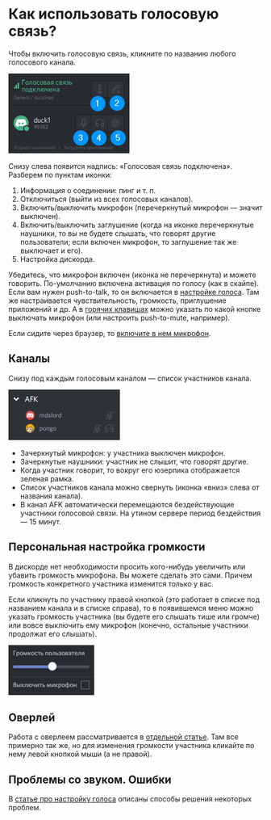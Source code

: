 # Как использовать голосовую связь?

Чтобы включить голосовую связь, кликните по названию любого голосового канала.

![](/img/voice-1.png)

Снизу слева появится надпись: «Голосовая связь подключена». Разберем по пунктам иконки:

1. Информация о соединении: пинг и т. п.
2. Отключиться (выйти из всех голосовых каналов).
3. Включить/выключить микрофон (перечеркнутый микрофон — значит выключен).
4. Включить/выключить заглушение (когда на иконке перечеркнутые наушники, то вы не будете слышать, что говорят другие пользователи; если включен микрофон, то заглушение так же выключает и его).
5. Настройка дискорда.

Убедитесь, что микрофон включен (иконка не перечеркнута) и можете говорить. По-умолчанию включена активация по голосу (как в скайпе). Если вам нужен push-to-talk, то он включается в [настройке голоса](/main/settings.md#голос). Там же настраивается чувствительность, громкость, приглушение приложений и др. А в [горячих клавишах](/main/settings.md#горячие-клавиши) можно указать по какой кнопке выключать микрофон (или настроить push-to-mute, например).

Если сидите через браузер, то [включите в нем микрофон](/dop/browser.md#включить-доступ-к-микрофону).

## Каналы

Снизу под каждым голосовым каналом — список участников канала.

![](/img/voice-2.png)

* Зачеркнутый микрофон: у участника выключен микрофон.
* Зачеркнутые наушники: участник не слышит, что говорят другие.
* Когда участник говорит, то вокруг его юзерпика отображается зеленая рамка.
* Список участников канала можно свернуть (иконка «вниз» слева от названия канала).
* В канал AFK автоматически перемещаются бездействующие участники голосовой связи. На утином сервере период бездействия — 15 минут.

## Персональная настройка громкости

В дискорде нет необходимости просить кого-нибудь увеличить или убавить громкость микрофона. Вы можете сделать это сами. Причем громкость конкретного участника изменится только у вас.

Если кликнуть по участнику правой кнопкой (это работает в списке под названием канала и в списке справа), то в появившемся меню можно указать громкость участника (вы будете его слышать тише или громче) или вовсе выключить ему микрофон (конечно, остальные участники продолжат его слышать).

![](/img/voice-3.png)

## Оверлей

Работа с оверлеем рассматривается в [отдельной статье](/dop/overlay.md). Там все примерно так же, но для изменения громкости участника кликайте по нему левой кнопкой мыши (а не правой).

## Проблемы со звуком. Ошибки

В [статье про настройку голоса](/main/settings.md#голос) описаны способы решения некоторых проблем.
